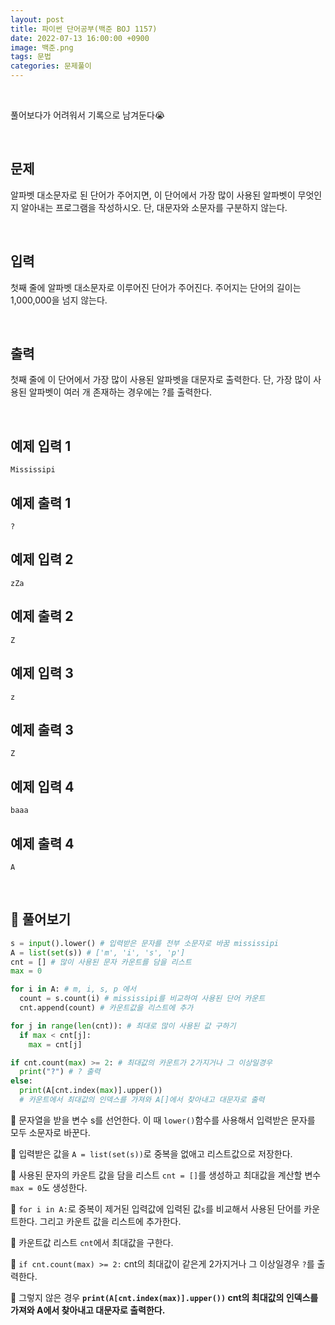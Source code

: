 ```yaml
---
layout: post
title: 파이썬 단어공부(백준 BOJ 1157)
date: 2022-07-13 16:00:00 +0900
image: 백준.png
tags: 문법
categories: 문제풀이
---
```


<br>

풀어보다가 어려워서 기록으로 남겨둔다😭

<br>

## 문제

알파벳 대소문자로 된 단어가 주어지면, 이 단어에서 가장 많이 사용된 알파벳이 무엇인지 알아내는 프로그램을 작성하시오. 단, 대문자와 소문자를 구분하지 않는다.

<br>

## 입력

첫째 줄에 알파벳 대소문자로 이루어진 단어가 주어진다. 주어지는 단어의 길이는 1,000,000을 넘지 않는다.

<br>

## 출력

첫째 줄에 이 단어에서 가장 많이 사용된 알파벳을 대문자로 출력한다. 단, 가장 많이 사용된 알파벳이 여러 개 존재하는 경우에는 ?를 출력한다.

<br>

## 예제 입력 1

```
Mississipi
```

## 예제 출력 1 

```
?
```

## 예제 입력 2 

```
zZa
```

## 예제 출력 2

```
Z
```

## 예제 입력 3

```
z
```

## 예제 출력 3

```
Z
```

## 예제 입력 4

```
baaa
```

## 예제 출력 4

```
A
```

<br>

## 📝 풀어보기

``` python
s = input().lower() # 입력받은 문자를 전부 소문자로 바꿈 mississipi 
A = list(set(s)) # ['m', 'i', 's', 'p']
cnt = [] # 많이 사용된 문자 카운트를 담을 리스트
max = 0

for i in A: # m, i, s, p 에서
  count = s.count(i) # mississipi를 비교하여 사용된 단어 카운트
  cnt.append(count) # 카운트값을 리스트에 추가 

for j in range(len(cnt)): # 최대로 많이 사용된 값 구하기
  if max < cnt[j]:
    max = cnt[j]

if cnt.count(max) >= 2: # 최대값의 카운트가 2가지거나 그 이상일경우
  print("?") # ? 출력
else:
  print(A[cnt.index(max)].upper())
  # 카운트에서 최대값의 인덱스를 가져와 A[]에서 찾아내고 대문자로 출력 

```

📌 문자열을 받을 변수 s를 선언한다. 이 때 `lower()`함수를 사용해서 입력받은 문자를 모두 소문자로 바꾼다.

📌 입력받은 값을 `A = list(set(s))`로 중복을 없애고 리스트값으로 저장한다.

📌 사용된 문자의 카운트 값을 담을 리스트 `cnt = []`를 생성하고 최대값을 계산할 변수 `max = 0`도 생성한다.

📌 `for i in A:`로 중복이 제거된 입력값에 입력된 값`s`를 비교해서 사용된 단어를 카운트한다. 그리고 카운트 값을 리스트에 추가한다.

📌 카운트값 리스트 `cnt`에서 최대값을 구한다.

📌  `if cnt.count(max) >= 2:` cnt의 최대값이 같은게 2가지거나 그 이상일경우 `?`를 출력한다.

📌 그렇지 않은 경우 **`print(A[cnt.index(max)].upper())` cnt의 최대값의 인덱스를 가져와 A에서 찾아내고 대문자로 출력한다.**
